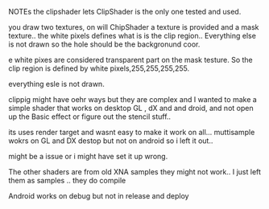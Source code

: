 ﻿NOTEs   the clipshader lets ClipShader is the only one tested and used.

you draw two textures, on will ChipShader a texture is provided and a mask texture.. the white pixels defines what is is the clip region.. 
Everything else is not drawn so the hole should be the backgronund coor.



e white pixes are considered transparent part  on the mask testure.  So the clip region is defined by white pixels,255,255,255,255.


everything esle is not drawn.


clippig might have oehr ways but they are complex and
I wanted to make a simple shader that works on desktop GL , dX and and droid, and not open up the Basic effect or figure out the stencil stuff..


its uses render target and wasnt easy to make it work on all... muttisample wokrs on GL and DX destop but not on android so i left it out..

might be a issue or i might have set it up wrong.  


The other shaders are from old XNA samples they might not work.. I just left them as samples .. they do compile 


Android works on debug but not in release and deploy